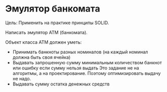 # Эмулятор банкомата

Цель: 
Применить на практике принципы SOLID.

Написать эмулятор АТМ (банкомата).

Объект класса АТМ должен уметь:

* Принимать банкноты разных номиналов (на каждый номинал должна быть своя ячейка)
* Выдавать запрошенную сумму минимальным количеством банкнот или ошибку если сумму нельзя выдать
  Это задание не на алгоритмы, а на проектирование. Поэтому оптимизировать выдачу не надо.
* Выдавать сумму остатка денежных средств
